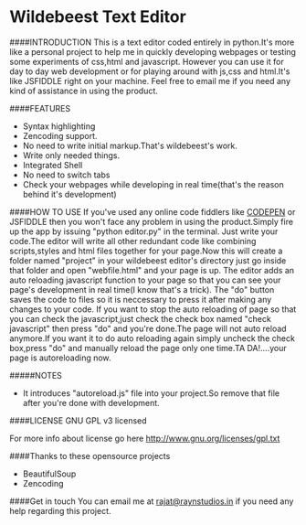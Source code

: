 Wildebeest Text Editor
====================== 

####INTRODUCTION
This is a text editor coded entirely in python.It's more like a personal project to help me in quickly developing webpages or testing some experiments of css,html and javascript. However you can use it for day to day web development or for playing around with js,css and html.It's like JSFIDDLE right on your machine. Feel free to email me if you need any kind of assistance in using the product.

####FEATURES
- Syntax highlighting
- Zencoding support.
- No need to write initial markup.That's wildebeest's work.
- Write only needed things.
- Integrated Shell
- No need to switch tabs
- Check your webpages while developing in real time(that's the reason behind it's development)

####HOW TO USE
If you've used any online code fiddlers like [CODEPEN](codepen.io) or JSFIDDLE then you won't face any problem in using the product.Simply fire up the app by issuing "python editor.py" in the terminal.
Just write your code.The editor will write all other redundant code like combining scripts,styles and html files together for your page.Now this will create a folder named "project" in your wildebeest editor's directory just go inside that folder and open "webfile.html" and your page is up.
The editor adds an auto reloading javascript function to your page so that you can see your page's development in real time(I know that's a trick).
The "do" button saves the code to files so it is neccessary to press it after making any changes to your code.
If you want to stop the auto reloading of page so that you can check the javascript,just check the check box named "check javascript" then press "do" and you're done.The page will not auto reload anymore.If you want it to do auto reloading again simply uncheck the check box,press "do" and manually reload the page only one time.TA DA!....your page is autoreloading now.

#####NOTES
- It introduces "autoreload.js" file into your project.So remove that file after you're done with development.

####LICENSE
GNU GPL v3 licensed

For more info about license go here http://www.gnu.org/licenses/gpl.txt


####Thanks to these opensource projects
- BeautifulSoup
- Zencoding

####Get in touch
You can email me at rajat@raynstudios.in if you need any help regarding this project.
